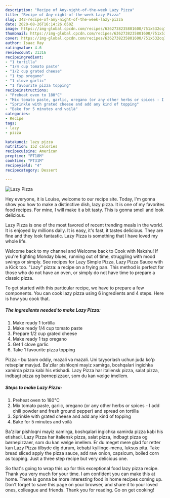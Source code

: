 ```yaml
---
description: "Recipe of Any-night-of-the-week Lazy Pizza"
title: "Recipe of Any-night-of-the-week Lazy Pizza"
slug: 342-recipe-of-any-night-of-the-week-lazy-pizza
date: 2020-08-26T16:14:26.650Z
image: https://img-global.cpcdn.com/recipes/6362738235801600/751x532cq70/lazy-pizza-recipe-main-photo.jpg
thumbnail: https://img-global.cpcdn.com/recipes/6362738235801600/751x532cq70/lazy-pizza-recipe-main-photo.jpg
cover: https://img-global.cpcdn.com/recipes/6362738235801600/751x532cq70/lazy-pizza-recipe-main-photo.jpg
author: Isaac Ray
ratingvalue: 4.6
reviewcount: 31316
recipeingredient:
- "1 tortilla"
- "1/4 cup tomato paste"
- "1/2 cup grated cheese"
- "1 tsp oregano"
- "1 clove garlic"
- "1 favourite pizza topping"
recipeinstructions:
- "Preheat oven to 180°C"
- "Mix tomato paste, garlic, oregano (or any other herbs or spices - I add chili powder and fresh ground pepper) and spread on tortilla"
- "Sprinkle with grated cheese and add any kind of topping"
- "Bake for 5 minutes and voilà"
categories:
- Recipe
tags:
- lazy
- pizza

katakunci: lazy pizza 
nutrition: 152 calories
recipecuisine: American
preptime: "PT18M"
cooktime: "PT31M"
recipeyield: "4"
recipecategory: Dessert

---
```



![Lazy Pizza](https://img-global.cpcdn.com/recipes/6362738235801600/751x532cq70/lazy-pizza-recipe-main-photo.jpg)

Hey everyone, it is Louise, welcome to our recipe site. Today, I'm gonna show you how to make a distinctive dish, lazy pizza. It is one of my favorites food recipes. For mine, I will make it a bit tasty. This is gonna smell and look delicious.

Lazy Pizza is one of the most favored of recent trending meals in the world. It is enjoyed by millions daily. It is easy, it's fast, it tastes delicious. They are fine and they look fantastic. Lazy Pizza is something that I have loved my whole life.

Welcome back to my channel and Welcome back to Cook with Nakshu! If you&#39;re fighting Monday blues, running out of time, struggling with mood swings or simply. See recipes for Lazy Simple Pizza, Lazy Pizza Sauce with a Kick too. &#34;Lazy&#34; pizza: a recipe on a frying pan. This method is perfect for those who do not have an oven, or simply do not have time to prepare a classic pizza.


To get started with this particular recipe, we have to prepare a few components. You can cook lazy pizza using 6 ingredients and 4 steps. Here is how you cook that.

<!--inarticleads1-->

##### The ingredients needed to make Lazy Pizza:

1. Make ready 1 tortilla
1. Make ready 1/4 cup tomato paste
1. Prepare 1/2 cup grated cheese
1. Make ready 1 tsp oregano
1. Get 1 clove garlic
1. Take 1 favourite pizza topping


Pizza - bu taom oddiy, mazali va mazali. Uni tayyorlash uchun juda ko&#39;p retseplar mavjud. Ba&#39;zilar pishloqni mayiz xamirga, boshqalari ingichka xamirda pizza kabi his etishadi. Lazy Pizza har italiensk pizza, salat pizza, indbagt pizza og børnepizzaer, som du kan vælge imellem. 

<!--inarticleads2-->

##### Steps to make Lazy Pizza:

1. Preheat oven to 180°C
1. Mix tomato paste, garlic, oregano (or any other herbs or spices - I add chili powder and fresh ground pepper) and spread on tortilla
1. Sprinkle with grated cheese and add any kind of topping
1. Bake for 5 minutes and voilà


Ba&#39;zilar pishloqni mayiz xamirga, boshqalari ingichka xamirda pizza kabi his etishadi. Lazy Pizza har italiensk pizza, salat pizza, indbagt pizza og børnepizzaer, som du kan vælge imellem. Er du meget mere glad for retter kan Lazy Pizza tilbyde dig durum, kebab/ kyllinge-menu, luksus pita. Take bread sliced apply the pizza sauce, add raw onion, capsicum, boiled corn as topping. Just a three step recipe but very delicious one. 

So that's going to wrap this up for this exceptional food lazy pizza recipe. Thank you very much for your time. I am confident you can make this at home. There is gonna be more interesting food in home recipes coming up. Don't forget to save this page on your browser, and share it to your loved ones, colleague and friends. Thank you for reading. Go on get cooking!
